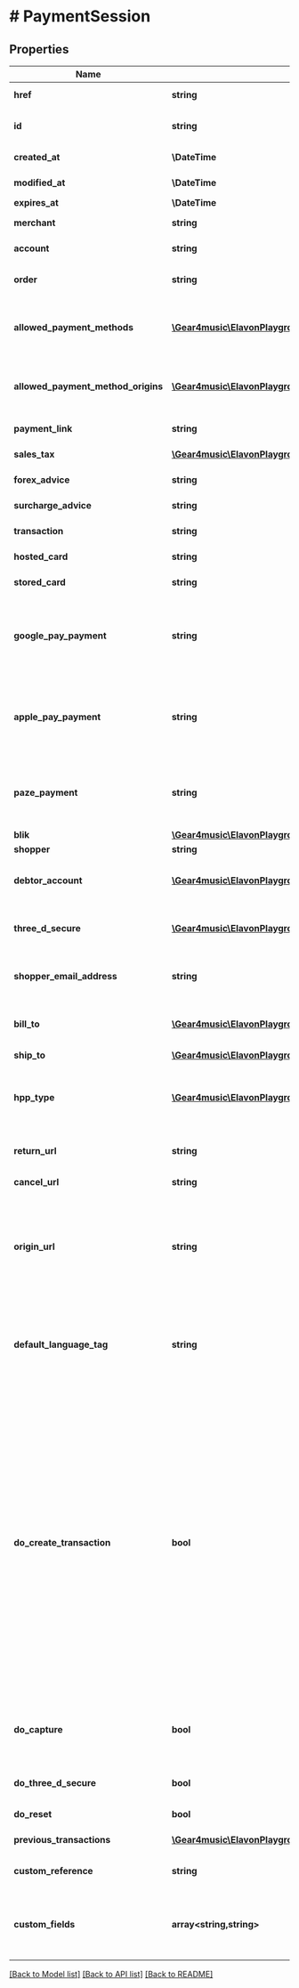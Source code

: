 # # PaymentSession

## Properties

Name | Type | Description | Notes
------------ | ------------- | ------------- | -------------
**href** | **string** | PaymentSession [Resource URL](#section/Overview/Values) (self link) | [optional] [readonly]
**id** | **string** | PaymentSession [Resource ID](#section/Overview/Values) assigned by server. | [optional] [readonly]
**created_at** | **\DateTime** | Creation timestamp | [optional] [readonly]
**modified_at** | **\DateTime** | Modification timestamp | [optional] [readonly]
**expires_at** | **\DateTime** | Expiration timestamp | [optional]
**merchant** | **string** | Merchant [Resource URL](#section/Overview/Values) | [optional] [readonly]
**account** | **string** | Account [Resource URL](#section/Overview/Values) | [optional] [readonly]
**order** | **string** | Order [Resource URL](#section/Overview/Values) for which payment is being requested | [optional] [readonly]
**allowed_payment_methods** | [**\Gear4music\ElavonPlayground\V1\EPG\Model\PaymentMethod[]**](PaymentMethod.md) | Used to specify the payment methods allowed to be shown in the hosted payments page. | [optional]
**allowed_payment_method_origins** | [**\Gear4music\ElavonPlayground\V1\EPG\Model\PaymentMethodOrigin[]**](PaymentMethodOrigin.md) | The allowed origins of the payment methods listed in the allowedPaymentMethods field. | [optional]
**payment_link** | **string** | PaymentLink [Resource URL](#section/Overview/Values) | [optional]
**sales_tax** | [**\Gear4music\ElavonPlayground\V1\EPG\Model\NonNegativeAmountAndCurrency**](NonNegativeAmountAndCurrency.md) | Sales Tax | [optional] [readonly]
**forex_advice** | **string** | ForexAdvice [Resource URL](#section/Overview/Values) | [optional]
**surcharge_advice** | **string** | Surcharge Advice [Resource URL](#section/Overview/Values) | [optional]
**transaction** | **string** | Transaction [Resource URL](#section/Overview/Values) | [optional]
**hosted_card** | **string** | HostedCard [Resource URL](#section/Overview/Values) | [optional]
**stored_card** | **string** | StoredCard [Resource URL](#section/Overview/Values) | [optional]
**google_pay_payment** | **string** | GooglePayPayment obtained through the create Google Pay payment API call. Required for &#39;ecommerce&#39; &#39;sale&#39; transactions. | [optional]
**apple_pay_payment** | **string** | ApplePayPayment obtained through the create Apple Pay payment API call. Required for &#39;ecommerce&#39; &#39;sale&#39; transactions. | [optional]
**paze_payment** | **string** | PazePayment obtained through the create Apple Pay payment API call. Required for &#39;ecommerce&#39; &#39;sale&#39; transactions. | [optional]
**blik** | [**\Gear4music\ElavonPlayground\V1\EPG\Model\Blik**](Blik.md) |  | [optional]
**shopper** | **string** | Shopper [Resource URL](#section/Overview/Values) | [optional]
**debtor_account** | [**\Gear4music\ElavonPlayground\V1\EPG\Model\DebtorAccount**](DebtorAccount.md) | Account information required for MCC 6012/6050/6051 merchants | [optional]
**three_d_secure** | [**\Gear4music\ElavonPlayground\V1\EPG\Model\ThreeDSecureV2**](ThreeDSecureV2.md) | Additional data that&#39;s only needed for 3-D Secure version 2 processing. | [optional]
**shopper_email_address** | **string** | Shopper&#39;s email address, useful for fraud detection and to provide a receipt | [optional]
**bill_to** | [**\Gear4music\ElavonPlayground\V1\EPG\Model\Contact**](Contact.md) | Billing contact details that will be used by default for the hosted card | [optional]
**ship_to** | [**\Gear4music\ElavonPlayground\V1\EPG\Model\Contact**](Contact.md) | Shipping contact details | [optional]
**hpp_type** | [**\Gear4music\ElavonPlayground\V1\EPG\Model\HppType**](HppType.md) | Hosted payments page type indicates the type of hosted payments page for the payment session, defaults to fullPageRedirect | [optional]
**return_url** | **string** | URL to redirect to after payment details are collected | [optional] [readonly]
**cancel_url** | **string** | URL to redirect to if the shopper cancels | [optional] [readonly]
**origin_url** | **string** | Origin where the hosted payment page will be embedded. Required if using the lightbox. Multiple origin URLs are allowed. Each URL must be separated by a space and each URL must follow the regex. | [optional] [readonly]
**default_language_tag** | **string** | Default IETF language tag, a tag that represents language names and countries, to be used in the Hosted Payment Page, such as en-GB meaning &#39;English (Great Britain)&#39;. | [optional] [readonly]
**do_create_transaction** | **bool** | Determines whether or not a Hosted Payment Page will perform an end to end transaction. If set to &#39;true&#39;, information a cardholder submits into a hosted payment form will automatically be used to create a Transaction resource. If set to &#39;false&#39;, the information submitted through the hosted payment form will automatically be used to generate a [HostedCard resource](#tag/Hosted-Cards). This value defaults to false. For more information on using the hosted payment form, see the [integration guide](/docs/converge/hosted-payments-overview).  In addition, if set to &#39;false&#39;, then digital wallets are not prompted in the hosted payments page (HPP). | [optional] [readonly] [default to false]
**do_capture** | **bool** | This value will be passed along to any transaction created later in the payment flow. See doCapture on transaction | [optional] [readonly] [default to true]
**do_three_d_secure** | **bool** | Determines whether or not the HPP will perform 3-D secure validation | [optional] [readonly]
**do_reset** | **bool** | Determines whether or not the HPP will be reset | [optional] [readonly]
**previous_transactions** | [**\Gear4music\ElavonPlayground\V1\EPG\Model\Transaction[]**](Transaction.md) | Previous transactions | [optional] [readonly]
**custom_reference** | **string** | Optional reference provided by the merchant | [optional]
**custom_fields** | **array<string,string>** | Custom fields, an object containing arbitrary string values.  Field names and values must not exceed 64 and 1024 characters, respectively. | [optional]

[[Back to Model list]](../../README.md#models) [[Back to API list]](../../README.md#endpoints) [[Back to README]](../../README.md)
